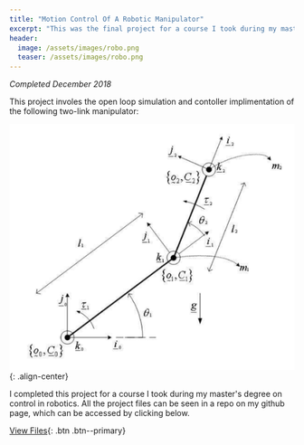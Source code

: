 ```yaml
---
title: "Motion Control Of A Robotic Manipulator"
excerpt: "This was the final project for a course I took during my master's degree on control in robotics."
header:
  image: /assets/images/robo.png
  teaser: /assets/images/robo.png
---
```

*Completed December 2018*

This project involes the open loop simulation and contoller implimentation of the following two-link manipulator:

![image-center](/assets/images/two_link_manipulator_.png){: .align-center}


I completed this project for a course I took during my master's degree on control in robotics. All the project files can be seen in a repo on my github page,
which can be accessed by clicking below.

[View Files](/projects/JacobMorrison_AdaptiveAirToFuelRatioControl.pdf){: .btn .btn--primary}